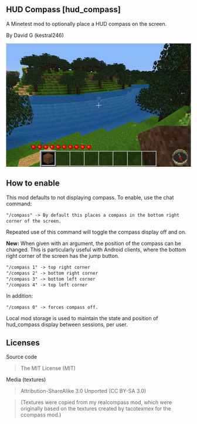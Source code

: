 HUD Compass [hud_compass]
-------------------------

A Minetest mod to optionally place a HUD compass on the screen.

By David G (kestral246)

![HUD Compass Screenshot](screenshot.png "hud_compass")

How to enable
-------------

This mod defaults to not displaying compass. To enable, use the chat command:

	"/compass" -> By default this places a compass in the bottom right corner of the screen.

Repeated use of this command will toggle the compass display off and on.

**New:** When given with an argument, the position of the compass can be changed. This is particularly useful with Android clients, where the bottom right corner of the screen has the jump button.

	"/compass 1" -> top right corner
	"/compass 2" -> bottom right corner
	"/compass 3" -> bottom left corner
	"/compass 4" -> top left corner

In addition:

	"/compass 0" -> forces compass off.

Local mod storage is used to maintain the state and position of hud_compass display between sessions, per user.


Licenses
--------
Source code

> The MIT License (MIT)

Media (textures)

> Attribution-ShareAlike 3.0 Unported (CC BY-SA 3.0)

> (Textures were copied from my realcompass mod, which were originally based on the textures created by tacotexmex for the ccompass mod.)
 







